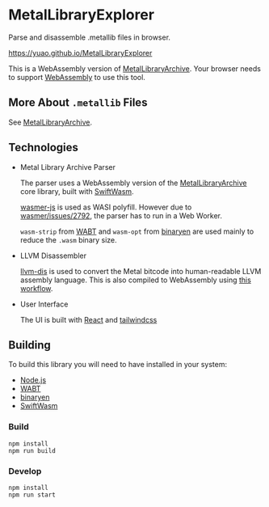 # MetalLibraryExplorer

Parse and disassemble .metallib files in browser.

https://yuao.github.io/MetalLibraryExplorer

This is a WebAssembly version of [MetalLibraryArchive](https://github.com/YuAo/MetalLibraryArchive). Your browser needs to support [WebAssembly](https://webassembly.org/) to use this tool.

## More About `.metallib` Files

See [MetalLibraryArchive](https://github.com/YuAo/MetalLibraryArchive).

## Technologies

- Metal Library Archive Parser

    The parser uses a WebAssembly version of the [MetalLibraryArchive](https://github.com/YuAo/MetalLibraryArchive) core library, built with [SwiftWasm](https://github.com/swiftwasm/swift).

    [wasmer-js](https://github.com/wasmerio/wasmer-js) is used as WASI polyfill. However due to [wasmer/issues/2792](https://github.com/wasmerio/wasmer/issues/2792), the parser has to run in a Web Worker.

    `wasm-strip` from [WABT](https://github.com/WebAssembly/wabt) and `wasm-opt` from [binaryen](https://github.com/WebAssembly/binaryen) are used mainly to reduce the `.wasm` binary size.

- LLVM Disassembler

    [llvm-dis](https://llvm.org/docs/CommandGuide/llvm-dis.html) is used to convert the Metal bitcode into human-readable LLVM assembly language. This is also compiled to WebAssembly using [this workflow](https://github.com/YuAo/llvm-wasm/blob/master/.github/workflows/build-llvm-dis.yml).


- User Interface

    The UI is built with [React](https://reactjs.org/) and [tailwindcss](https://tailwindcss.com/)

## Building

To build this library you will need to have installed in your system:

- [Node.js](https://nodejs.org/)
- [WABT](https://github.com/WebAssembly/wabt)
- [binaryen](https://github.com/WebAssembly/binaryen)
- [SwiftWasm](https://swiftwasm.org/)

### Build

```shell
npm install
npm run build
```

### Develop

```shell
npm install
npm run start
```